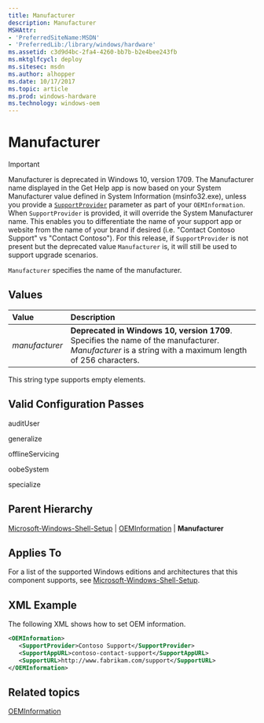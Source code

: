 ```yaml
---
title: Manufacturer
description: Manufacturer
MSHAttr:
- 'PreferredSiteName:MSDN'
- 'PreferredLib:/library/windows/hardware'
ms.assetid: c3d9d4bc-2fa4-4260-bb7b-b2e4bee243fb
ms.mktglfcycl: deploy
ms.sitesec: msdn
ms.author: alhopper
ms.date: 10/17/2017
ms.topic: article
ms.prod: windows-hardware
ms.technology: windows-oem
---
```

# Manufacturer

> [!Important]
> Manufacturer is deprecated in Windows 10, version 1709. The Manufacturer name displayed in the Get Help app is now based on your System Manufacturer value defined in System Information (msinfo32.exe), unless you provide a [`SupportProvider`](microsoft-windows-shell-setup-oeminformation-supportprovider.md) parameter as part of your `OEMInformation`. When `SupportProvider` is provided, it will override the System Manufacturer name. This enables you to differentiate the name of your support app or website from the name of your brand if desired (i.e. "Contact Contoso Support" vs "Contact Contoso"). For this release, if `SupportProvider` is not present but the deprecated value `Manufacturer` is, it will still be used to support upgrade scenarios.

`Manufacturer` specifies the name of the manufacturer.

## Values

| Value                   | Description                                                                           |
|:------------------------|:--------------------------------------------------------------------------------------|
| *manufacturer*          | **Deprecated in Windows 10, version 1709**. Specifies the name of the manufacturer. *Manufacturer* is a string with a maximum length of 256 characters.                                                                                         |

This string type supports empty elements.

## Valid Configuration Passes

auditUser

generalize

offlineServicing

oobeSystem

specialize

## Parent Hierarchy

[Microsoft-Windows-Shell-Setup](microsoft-windows-shell-setup.md) | [OEMInformation](microsoft-windows-shell-setup-oeminformation.md) | **Manufacturer**

## Applies To

For a list of the supported Windows editions and architectures that this component supports, see [Microsoft-Windows-Shell-Setup](microsoft-windows-shell-setup.md).

## XML Example

The following XML shows how to set OEM information.

```xml
<OEMInformation>
   <SupportProvider>Contoso Support</SupportProvider>
   <SupportAppURL>contoso-contact-support</SupportAppURL>
   <SupportURL>http://www.fabrikam.com/support</SupportURL>
</OEMInformation>
```

## Related topics

[OEMInformation](microsoft-windows-shell-setup-oeminformation.md)